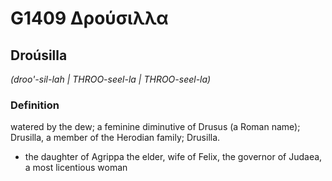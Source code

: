 # G1409 Δρούσιλλα

## Droúsilla

_(droo'-sil-lah | THROO-seel-la | THROO-seel-la)_

### Definition

watered by the dew; a feminine diminutive of Drusus (a Roman name); Drusilla, a member of the Herodian family; Drusilla.

- the daughter of Agrippa the elder, wife of Felix, the governor of Judaea, a most licentious woman

